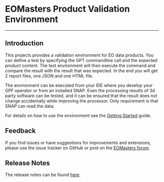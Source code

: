 EOMasters Product Validation Environment
========================================
----------------------------------------

## Introduction

This projects provides a validation environment for EO data products. You can define a test by specifying the GPT
commandline call and the expected product content. The test environment will then execute the command and compare the
result with the result that was expected. In the end you will get 2 report files, one JSON and one HTML file.

The environment can be executed from your IDE where you develop your GPF operator or from an installed SNAP. Even the
processing results of 3d party software can be tested, and it can be ensured that the result does not change
accidentally while improving the processor. Only requirement is that SNAP can read the data.

For details on how to use the environment see the [Getting Started](GettingStarted.md) guide.

## Feedback

If you find issues or have suggestions for improvements and extensions, please use the issue tracker on GitHub or
post on the [EOMasters forum](https://www.eomasters.org/forum).

## Release Notes

The release notes can be found [here](https://github.com/eomasters-repos/eom-validation-env/releases).

